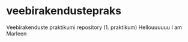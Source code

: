 # veebirakendustepraks
Veebirakenduste praktikumi repository (1. praktikum)
Hellouuuuuu I am Marleen
